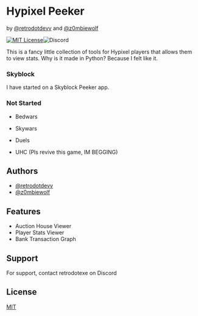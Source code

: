
# Hypixel Peeker
by [@retrodotdevv](https://www.github.com/retrodotdevv) and [@z0mbiewolf](https://www.github.com/z0mbiewolf)

[![MIT License](https://img.shields.io/badge/License-MIT-green.svg)](https://choosealicense.com/licenses/mit/)![Discord](https://img.shields.io/discord/1156750728279367691?label=Discord&color=%23454FBF%20)

This is a fancy little collection of tools for Hypixel players that allows them to view stats. Why is it made in Python? Because I felt like it.

### Skyblock
I have started on a Skyblock Peeker app.

### Not Started
- Bedwars

- Skywars

- Duels

- UHC (Pls revive this game, IM BEGGING)


## Authors

- [@retrodotdevv](https://www.github.com/retrodotdevv)
- [@z0mbiewolf](https://www.github.com/z0mbiewolf)

## Features

- Auction House Viewer
- Player Stats Viewer
- Bank Transaction Graph


## Support

For support, contact retrodotexe on Discord


## License

[MIT](https://choosealicense.com/licenses/mit/)


